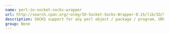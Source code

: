 ```yaml
---
name: perl-io-socket-socks-wrapper
url: http://search.cpan.org/~oleg/IO-Socket-Socks-Wrapper-0.15/lib/IO/Socket/Socks/Wrapper.pm
description: SOCKS support for any perl object / package / program. URL : http://search.cpan.org/~oleg/IO-Socket-Socks-Wrapper-0.15/lib/IO/Socket/Socks/Wrapper.pm Groups : None
group: None
---
```

